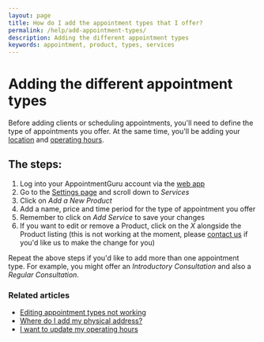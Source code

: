 ```yaml
---
layout: page
title: How do I add the appointment types that I offer?
permalink: /help/add-appointment-types/
description: Adding the different appointment types
keywords: appointment, product, types, services
---
```


# Adding the different appointment types

Before adding clients or scheduling appointments, you'll need to define the type of appointments you offer. At the same time, you'll be adding your [location](/help/add-address) and [operating hours](/help/update-operating-hours).

## The steps:

1. Log into your AppointmentGuru account via the [web app](https://portal.appointmentguru.co/#/login)
2. Go to the [Settings page](http://portal.appointmentguru.co/#/settings) and scroll down to *Services*
3. Click on *Add a New Product*
4. Add a name, price and time period for the type of appointment you offer
5. Remember to click on *Add Service* to save your changes
6. If you want to edit or remove a Product, click on the *X* alongside the Product listing (this is not working at the moment, please [contact us](mailto:support@appointmentguru.co) if you'd like us to make the change for you)

Repeat the above steps if you'd like to add more than one appointment type. For example, you might offer an *Introductory Consultation* and also a *Regular Consultation*.

### Related articles

* [Editing appointment types not working](/help/editing-appointment-types-not-working)
* [Where do I add my physical address?](/help/add-address)
* [I want to update my operating hours](/help/update-operating-hours)
